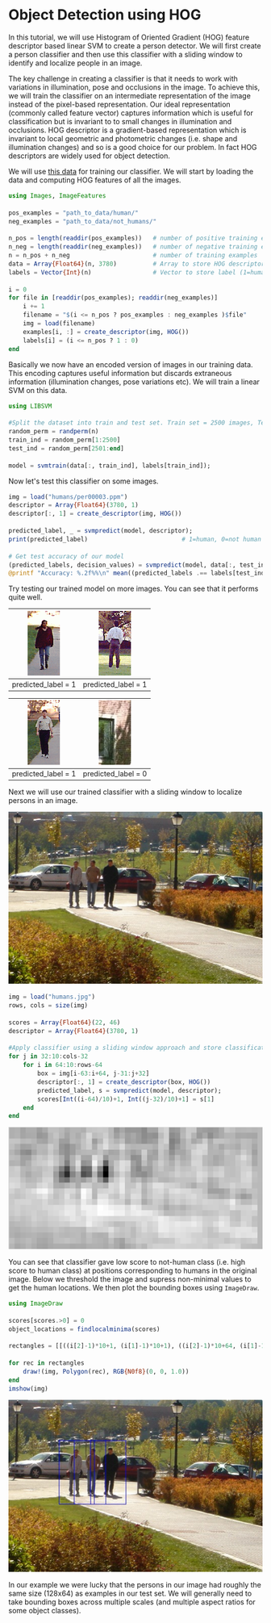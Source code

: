 # Object Detection using HOG

In this tutorial, we will use Histogram of Oriented Gradient (HOG) feature descriptor based linear SVM to create a person detector. We will first create
a person classifier and then use this classifier with a sliding window to identify and localize people in an image.

The key challenge in creating a classifier is that it needs to work with variations in illumination, pose and occlusions in the image. To achieve this, we will train
the classifier on an intermediate representation of the image instead of the pixel-based representation. Our ideal representation (commonly called feature vector)
captures information which is useful for classification but is invariant to to small changes in illumination and occlusions. HOG descriptor is a gradient-based
representation which is invariant to local geometric and photometric changes (i.e. shape and illumination changes) and so is a good choice for our problem. In fact
HOG descriptors are widely used for object detection.

We will use [this data](https://drive.google.com/file/d/0B9V0KF3ZHWtWa0hGNHJDSm1XZnM/view?usp=sharing) for training our classifier. We will start by loading the data and computing HOG features of all the images.

```julia
using Images, ImageFeatures

pos_examples = "path_to_data/human/"
neg_examples = "path_to_data/not_humans/"

n_pos = length(readdir(pos_examples))   # number of positive training examples
n_neg = length(readdir(neg_examples))   # number of negative training examples
n = n_pos + n_neg                       # number of training examples 
data = Array{Float64}(n, 3780)          # Array to store HOG descriptor of each image. Each image in our training data has size 128x64 and so has a 3780 length 
labels = Vector{Int}(n)                 # Vector to store label (1=human, 0=not human) of each image.

i = 0
for file in [readdir(pos_examples); readdir(neg_examples)]
    i += 1
    filename = "$(i <= n_pos ? pos_examples : neg_examples )$file"
    img = load(filename)
    examples[i, :] = create_descriptor(img, HOG())
    labels[i] = (i <= n_pos ? 1 : 0)
end
```

Basically we now have an encoded version of images in our training data. This encoding captures useful information but discards extraneous information 
(illumination changes, pose variations etc). We will train a linear SVM on this data.

```julia
using LIBSVM

#Split the dataset into train and test set. Train set = 2500 images, Test set = 122 images.
random_perm = randperm(n)
train_ind = random_perm[1:2500]
test_ind = random_perm[2501:end]

model = svmtrain(data[:, train_ind], labels[train_ind]);
```

Now let's test this classifier on some images.

```julia
img = load("humans/per00003.ppm")
descriptor = Array{Float64}(3780, 1)
descriptor[:, 1] = create_descriptor(img, HOG())

predicted_label, _ = svmpredict(model, descriptor);
print(predicted_label)                          # 1=human, 0=not human

# Get test accuracy of our model
(predicted_labels, decision_values) = svmpredict(model, data[:, test_ind]);
@printf "Accuracy: %.2f%%\n" mean((predicted_labels .== labels[test_ind]))*100 # test accuracy should be > 98%
```

Try testing our trained model on more images. You can see that it performs quite well.

| ![Original](../img/human1.png) | ![Original](../img/human2.png) |
|:------:|:---:|
| predicted_label = 1 | predicted_label = 1 |

| ![Original](../img/human3.png) | ![Original](../img/not-human1.jpg) |
|:------:|:---:|
| predicted_label = 1 | predicted_label = 0 |

Next we will use our trained classifier with a sliding window to localize persons in an image.

![Original](../img/humans.jpg)

```julia
img = load("humans.jpg")
rows, cols = size(img)

scores = Array{Float64}(22, 46)
descriptor = Array{Float64}(3780, 1)

#Apply classifier using a sliding window approach and store classification score for not-human at every location in score array
for j in 32:10:cols-32
    for i in 64:10:rows-64
        box = img[i-63:i+64, j-31:j+32]
        descriptor[:, 1] = create_descriptor(box, HOG())
        predicted_label, s = svmpredict(model, descriptor);
        scores[Int((i-64)/10)+1, Int((j-32)/10)+1] = s[1]
    end
end
```

![Original](../img/scores.png)

You can see that classifier gave low score to not-human class (i.e. high score to human class) at positions corresponding to humans in the original image. 
Below we threshold the image and supress non-minimal values to get the human locations. We then plot the bounding boxes using `ImageDraw`.

```julia
using ImageDraw

scores[scores.>0] = 0
object_locations = findlocalminima(scores)

rectangles = [[((i[2]-1)*10+1, (i[1]-1)*10+1), ((i[2]-1)*10+64, (i[1]-1)*10+1), ((i[2]-1)*10+64, (i[1]-1)*10+128), ((i[2]-1)*10+1, (i[1]-1)*10+128)] for i in object_locations];

for rec in rectangles
    draw!(img, Polygon(rec), RGB{N0f8}(0, 0, 1.0))
end
imshow(img)
```

![Original](../img/boxes.jpg)

In our example we were lucky that the persons in our image had roughly the same size (128x64) as examples in our test set. We will generally need to take bounding boxes across multiple scales (and multiple aspect ratios for some object classes).




